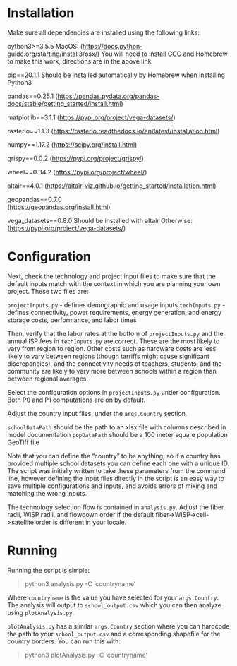 # Installation

Make sure all dependencies are installed using the following links:

python3>=3.5.5
MacOS: (https://docs.python-guide.org/starting/install3/osx/)
You will need to install GCC and Homebrew to make this work, directions are in the above link

pip==20.1.1
Should be installed automatically by Homebrew when installing Python3

pandas==0.25.1
(https://pandas.pydata.org/pandas-docs/stable/getting_started/install.html)

matplotlib==3.1.1
(https://pypi.org/project/vega-datasets/)

rasterio==1.1.3
(https://rasterio.readthedocs.io/en/latest/installation.html)

numpy==1.17.2
(https://scipy.org/install.html)

grispy==0.0.2 
(https://pypi.org/project/grispy/) 

wheel==0.34.2
(https://pypi.org/project/wheel/)

altair==4.0.1
(https://altair-viz.github.io/getting_started/installation.html)

geopandas==0.7.0	
(https://geopandas.org/install.html)

vega_datasets==0.8.0
Should be installed with altair
Otherwise: (https://pypi.org/project/vega-datasets/)


# Configuration
Next, check the technology and project input files to make sure that the default inputs match with the context in which you are planning your own project. 
These two files are:

`projectInputs.py` - defines demographic and usage inputs
`techInputs.py` - defines connectivity, power requirements, energy generation, and energy storage costs, performance, and labor times

Then, verify that the labor rates at the bottom of `projectInputs.py` and the annual ISP fees in `techInputs.py` are correct. 
These are the most likely to vary from region to region. Other costs such as hardware costs are less likely to vary between regions (though tarriffs might
cause significant discrepancies), and the connectivity needs of teachers, students, and the community are likely to vary more between schools within a 
region than between regional averages.

Select the configuration options in `projectInputs.py` under configuration. Both P0 and P1 computations are on by default.

Adjust the country input files, under the `args.Country` section.

`schoolDataPath` should be the path to an xlsx file with columns described in model documentation
`popDataPath` should be a 100 meter square population GeoTiff file

Note that you can define the “country” to be anything, so if a country has provided multiple school datasets you can define 
each one with a unique ID. The script was initially written to take these parameters from the command line, however defining 
the input files directly in the script is an easy way to save multiple configurations and inputs, and avoids errors of mixing and matching the wrong inputs.

The technology selection flow is contained in `analysis.py`. Adjust the fiber radii, WISP radii, and flowdown order if the 
default fiber->WISP->cell->satellite order is different in your locale.


# Running
Running the script is simple:

>python3 analysis.py -C ‘countryname’

Where `countryname` is the value you have selected for your `args.Country`. The analysis will output to `school_output.csv` which you can then analyze using
`plotAnalysis.py`.

`plotAnalysis.py` has a similar `args.Country` section where you can hardcode the path to your `school_output.csv` and a corresponding shapefile for 
the country borders. You can run this with:

>python3 plotAnalysis.py -C ‘countryname’
